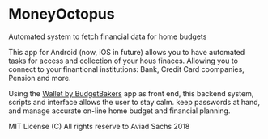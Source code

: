 # MoneyOctopus
Automated system to fetch financial data for home budgets

This app for Android (now, iOS in future) allows you to have automated tasks for access and collection of your hous finaces.
Allowing you to connect to your finantional institutions: Bank, Credit Card coompanies, Pension and more.

Using the [Wallet by BudgetBakers](https://web.budgetbakers.com/login) app as front end, this backend system, scripts and 
interface allows the user to stay calm. keep passwords at hand, and manage accurate on-line home budget and financial planning.



MIT License
(C) All rights reserve to Aviad Sachs 2018

